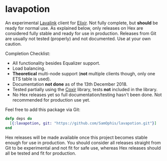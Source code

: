 # lavapotion

An experimental [Lavalink](https://github.com/Frederikam/Lavalink) client for [Elixir](https://elixir-lang.org).
Not fully complete, but **should** be ready for normal use. As explained below, only releases on Hex are considered
fully stable and ready for use in production. Releases from Git are usually not tested (properly) and not documented.
Use at your own caution.

Completion Checklist:
* All functionality besides Equalizer support.
* Load balancing.
* **Theoretical** multi-node support (**not** multiple clients though, only one ETS table is used).
* Documentation **not done** as of the 13th December 2018.
* Tested partially using the [Coxir](https://github.com/satom99/coxir) library, tests **not** included in the library.
* No Hex releases yet so full documentation/testing hasn't been done. Not recommended for production use yet. 

Feel free to add this package via Git:
```elixir
defp deps do
  [{:lavapotion, git: "https://github.com/SamOphis/lavapotion.git"}]
end
```

Hex releases will be made available once this project becomes stable enough for use in production.
You should consider all releases straight from Git to be experimental and not fit for safe use, whereas
Hex releases should all be tested and fit for production.